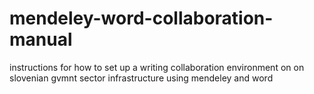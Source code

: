# mendeley-word-collaboration-manual
instructions for how to set up a writing collaboration environment on on slovenian gvmnt sector infrastructure using mendeley and word
